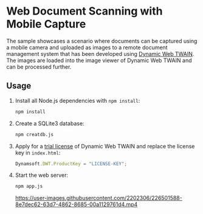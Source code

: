 # Web Document Scanning with Mobile Capture
The sample showcases a scenario where documents can be captured using a mobile camera and uploaded as images to a remote document management system that has been developed using [Dynamic Web TWAIN](https://www.dynamsoft.com/web-twain/overview/). The images are loaded into the image viewer of Dynamic Web TWAIN and can be processed further.

## Usage
1. Install all Node.js dependencies with `npm install`:
    ```bash
    npm install
    ```
2. Create a SQLite3 database:
    ```bash
    npm creatdb.js
    ```
3. Apply for a [trial license](https://www.dynamsoft.com/customer/license/trialLicense?product=dwt) of Dynamic Web TWAIN and replace the license key in `index.html`:
    ```js
    Dynamsoft.DWT.ProductKey = "LICENSE-KEY";
    ```

4. Start the web server:
    ```bash
    npm app.js
    ```

    https://user-images.githubusercontent.com/2202306/226501588-8e7dec62-63d7-4862-8685-00a1129761d4.mp4
